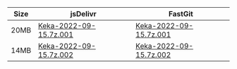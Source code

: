 |    Size   |     jsDelivr  | FastGit |
|  ---  |  ---  |  ---  |
| 20MB | [Keka-2022-09-15.7z.001](https://cdn.jsdelivr.net/gh/mainians/Keka@main/Keka-2022-09-15.7z.001) | [Keka-2022-09-15.7z.001](https://raw.fastgit.org/mainians/Keka/main/Keka-2022-09-15.7z.001) |
| 14MB | [Keka-2022-09-15.7z.002](https://cdn.jsdelivr.net/gh/mainians/Keka@main/Keka-2022-09-15.7z.002) | [Keka-2022-09-15.7z.002](https://raw.fastgit.org/mainians/Keka/main/Keka-2022-09-15.7z.002) |
